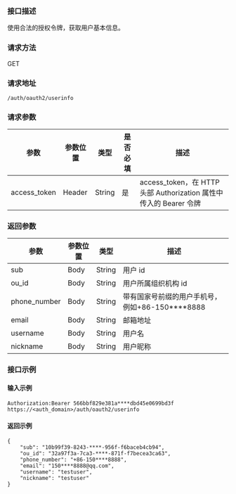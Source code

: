 ### 接口描述
使用合法的授权令牌，获取用户基本信息。

### 请求方法
GET
### 请求地址
```
/auth/oauth2/userinfo
```
### 请求参数
| 参数         | 参数位置 | 类型   | 是否必填 | 描述                                                         |
| ------------ | -------- | ------ | -------- | ------------------------------------------------------------ |
| access_token | Header   | String | 是       | access_token，在 HTTP 头部 Authorization 属性中传入的 Bearer 令牌 |


### 返回参数
| 参数         | 参数位置 | 类型   |  描述                |
| ------------ | -------- | ------ | ------------------- |
| sub          | Body     | String |  用户 id             |
| ou_id        | Body     | String |  用户所属组织机构 id |
| phone_number | Body     | String |  带有国家号前缀的用户手机号，例如+86-150****8888            |
| email        | Body     | String | 邮箱地址            |
| username     | Body     | String |  用户名              |
| nickname     | Body     | String | 用户昵称            |

### 接口示例
#### 输入示例
```
Authorization:Bearer 566bbf829e381a****dbd45e0699bd3f
https://<auth_domain>/auth/oauth2/userinfo
```
#### 返回示例
```
{
    "sub": "10b99f39-8243-****-956f-f6baceb4cb94",
    "ou_id": "32a97f3a-7ca3-****-871f-f7becea3ca63",
    "phone_number": "+86-150****8888",
    "email": "150****8888@qq.com",
    "username": "testuser",
    "nickname": "testuser"
}
```

